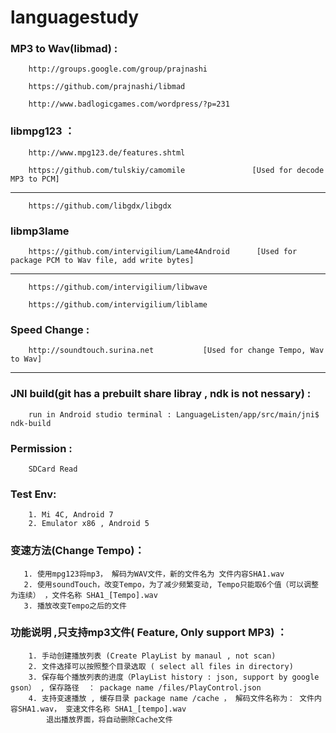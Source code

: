 # languagestudy

###    MP3 to Wav(libmad) :
    
        http://groups.google.com/group/prajnashi
        
        https://github.com/prajnashi/libmad
        
        http://www.badlogicgames.com/wordpress/?p=231

###  libmpg123 ：
  
        http://www.mpg123.de/features.shtml
        
        https://github.com/tulskiy/camomile               [Used for decode MP3 to PCM]
---------------------------------------------------------------------------------------

        https://github.com/libgdx/libgdx
    

###  libmp3lame
  
        https://github.com/intervigilium/Lame4Android      [Used for package PCM to Wav file, add write bytes]
---------------------------------------------------------------------------------------

        https://github.com/intervigilium/libwave
        
        https://github.com/intervigilium/liblame
    

###    Speed Change :
        http://soundtouch.surina.net           [Used for change Tempo, Wav to Wav]
---------------------------------------------------------------------------------------


###    JNI build(git has a prebuilt share libray , ndk is not nessary) :
        run in Android studio terminal : LanguageListen/app/src/main/jni$ ndk-build

###    Permission :
        SDCard Read 
    
###    Test Env:
        1. Mi 4C, Android 7
        2. Emulator x86 , Android 5
    
###    变速方法(Change Tempo)：
       1. 使用mpg123将mp3， 解码为WAV文件，新的文件名为 文件内容SHA1.wav
       2. 使用soundTouch，改变Tempo，为了减少频繁变动, Tempo只能取6个值（可以调整为连续） ，文件名称 SHA1_[Tempo].wav
       3. 播放改变Tempo之后的文件
       
###    功能说明 ,只支持mp3文件( Feature, Only support MP3) ：
    
        1. 手动创建播放列表 (Create PlayList by manaul , not scan)
        2. 文件选择可以按照整个目录选取 ( select all files in directory)
        3. 保存每个播放列表的进度（PlayList history : json, support by google gson） , 保存路径  ： package name /files/PlayControl.json
        4. 支持变速播放 , 缓存目录 package name /cache ， 解码文件名称为： 文件内容SHA1.wav， 变速文件名称 SHA1_[tempo].wav
            退出播放界面，将自动删除Cache文件
    
   
   
